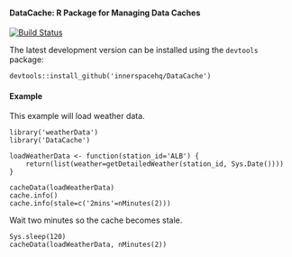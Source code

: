 #### DataCache: R Package for Managing Data Caches

[![Build Status](https://api.travis-ci.org/innerspacehq/DataCache.svg)](https://travis-ci.org/innerspacehq/DataCache?branch=master)


The latest development version can be installed using the `devtools` package:

```
devtools::install_github('innerspacehq/DataCache')
```

#### Example

This example will load weather data.

```
library('weatherData')
library('DataCache')

loadWeatherData <- function(station_id='ALB') {
	return(list(weather=getDetailedWeather(station_id, Sys.Date())))
}

cacheData(loadWeatherData)
cache.info()
cache.info(stale=c('2mins'=nMinutes(2)))
```

Wait two minutes so the cache becomes stale.

```
Sys.sleep(120)
cacheData(loadWeatherData, nMinutes(2))
```

